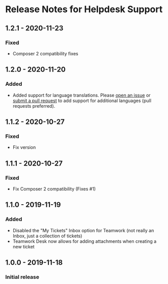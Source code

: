 # Release Notes for Helpdesk Support

## 1.2.1 - 2020-11-23
### Fixed
- Composer 2 compatibility fixes

## 1.2.0 - 2020-11-20
### Added
- Added support for language translations. Please [open an issue](https://github.com/jrrdnx/craft-helpdesk-support/issues) or [submit a pull request](https://github.com/jrrdnx/craft-helpdesk-support/pulls) to add support for additional languages (pull requests preferred).

## 1.1.2 - 2020-10-27
### Fixed
- Fix version

## 1.1.1 - 2020-10-27
### Fixed
- Fix Composer 2 compatibility (Fixes #1)

## 1.1.0 - 2019-11-19
### Added
- Disabled the "My Tickets" Inbox option for Teamwork (not really an Inbox, just a collection of tickets)
- Teamwork Desk now allows for adding attachments when creating a new ticket

## 1.0.0 - 2019-11-18
### Initial release
